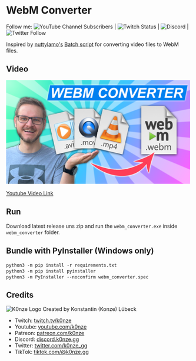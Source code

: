 # WebM Converter

Follow me: ![YouTube Channel Subscribers](https://img.shields.io/youtube/channel/subscribers/UClinoEvnpv_TzF4HNNaE5cQ?style=social) | ![Twitch Status](https://img.shields.io/twitch/status/k0nze?style=social) | ![Discord](https://img.shields.io/discord/713121297407672380.svg?label=&logo=discord&logoColor=ffffff&color=7389D8&labelColor=6A7EC2) | ![Twitter Follow](https://img.shields.io/twitter/follow/k0nze_gg?style=social) 

Inspired by [nuttylamo's](https://github.com/nuttylmao) [Batch script](https://github.com/nuttylmao/Nutty-s-WebM-Converter) for converting video files to WebM files.

## Video

<a href="https://youtu.be/dt3BKlOYaVQ">
    <img src="./images/youtube_thumbnail.png" width="500"/>
</a>

[Youtube Video Link](https://youtu.be/dt3BKlOYaVQ)


## Run

Download latest release uns zip and run the `webm_converter.exe` inside `webm_converter` folder.

## Bundle with PyInstaller (Windows only)

```
python3 -m pip install -r requirements.txt
python3 -m pip install pyinstaller
python3 -m PyInstaller --noconfirm webm_converter.spec
```

## Credits
![K0nze Logo](./images/k_logo_30x30.png "Logo") Created by Konstantin (Konze) Lübeck

 * Twitch: [twitch.tv/k0nze](https://twitch.tv/k0nze) 
 * Youtube: [youtube.com/k0nze](https://youtube.com/k0nze) 
 * Patreon: [patreon.com/k0nze](https://patreon.com/k0nze) 
 * Discord: [discord.k0nze.gg](https://discord.k0nze.gg) 
 * Twitter: [twitter.com/k0nze_gg](https://twitter.com/k0nze_gg)
 * TikTok: [tiktok.com/@k0nze.gg](https://tiktok.com/@k0nze.gg) 

